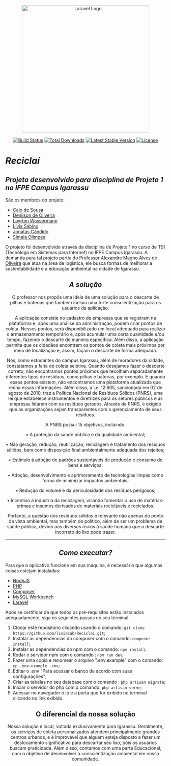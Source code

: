<p align="center"><a href="https://laravel.com" target="_blank"><img src="https://raw.githubusercontent.com/laravel/art/master/logo-lockup/5%20SVG/2%20CMYK/1%20Full%20Color/laravel-logolockup-cmyk-red.svg" width="400" alt="Laravel Logo"></a></p>

<p align="center">
<a href="https://github.com/laravel/framework/actions"><img src="https://github.com/laravel/framework/workflows/tests/badge.svg" alt="Build Status"></a>
<a href="https://packagist.org/packages/laravel/framework"><img src="https://img.shields.io/packagist/dt/laravel/framework" alt="Total Downloads"></a>
<a href="https://packagist.org/packages/laravel/framework"><img src="https://img.shields.io/packagist/v/laravel/framework" alt="Latest Stable Version"></a>
<a href="https://packagist.org/packages/laravel/framework"><img src="https://img.shields.io/packagist/l/laravel/framework" alt="License"></a>
</p>


# ***Reciclaí***

## ***Projeto desenvolvido para disciplina de Projeto 1 no IFPE Campus Igarassu***

São os membros do projeto:



- [Caio de Sousa](https://www.github.com/CaioSousa32)
- [Denilson de Oliveira](https://www.github.com/Denils0n)
- [Layrton Wassermann](http://www.github.com/Layrton07)
- [Lívia Sabino](https://github.com/liviasab)
- [Jonatas Cândido](https://github.com/jonatas2021)
- [Simeia Olimpea](https://github.com/SiOlimpia)
  

O projeto foi desenvolvido através da disciplina de Projeto 1 no curso de TSI (Tecnólogo em Sistemas para Internet) no IFPE Campus Igarassu. A demanda para tal projeto partiu do [Professor Alexandre Magno Alves de Oliveira](mailto:alexandre.oliveira@igarassu.ifpe.edu.br) que atua na área de logística, ele busca formas de melhorar a sustentabilidade e a educação ambiental na cidade de Igarassu.
</div>
<center>

## ***A solução***

</center>

<div align="center" text-align="left">

O professor nos propôs uma ideia de uma solução para o descarte de pilhas e baterias que também incluiu uma forte conscientização para os usuários da aplicação.

A aplicação consiste no cadastro de empresas que se registram na plataforma e, após uma análise da administração, podem criar pontos de coleta. Nesses pontos, será disponibilizado um local adequado para realizar o armazenamento temporário e, após acumular uma certa quantidade e/ou tempo, fazendo o descarte de maneira específica. Além disso, a aplicação permite que os cidadãos encontrem os pontos de coleta mais próximos por meio de localização e, assim, façam o descarte de forma adequada.

Nós, como estudantes do campus Igarassu, além de moradores da cidade, constatamos a falta de coleta seletiva. Quando desejamos fazer o descarte correto, não encontramos pontos próximos que recolham separadamente diferentes tipos de resíduos, como pilhas e baterias, por exemplo. E quando esses pontos existem, não encontramos uma plataforma atualizada que reúna essas informações. Além disso, a Lei 12.605, sancionada em 02 de agosto de 2010, traz a Política Nacional de Resíduos Sólidos (PNRS), uma lei que estabelece instrumentos e diretrizes para os setores públicos e as empresas lidarem com os resíduos gerados. Através da PNRS, é exigido que as organizações sejam transparentes com o gerenciamento de seus resíduos.

A PNRS possui 15 objetivos, incluindo:

• A proteção da saúde pública e da qualidade ambiental;

• Não geração, redução, reutilização, reciclagem e tratamento dos resíduos sólidos, bem como disposição final ambientalmente adequada dos rejeitos;

• Estímulo à adoção de padrões sustentáveis de produção e consumo de bens e serviços;

• Adoção, desenvolvimento e aprimoramento de tecnologias limpas como forma de minimizar impactos ambientais;

• Redução do volume e da periculosidade dos resíduos perigosos;

• Incentivo à indústria da reciclagem, visando fomentar o uso de matérias-primas e insumos derivados de materiais recicláveis e reciclados.

Portanto, a questão dos resíduos sólidos é relevante não apenas do ponto de vista ambiental, mas também do político, além de ser um problema de saúde pública, devido aos diversos riscos à saúde humana que o descarte incorreto do lixo pode trazer.

</div>

----------

<center>

## ***Como executar?***

</center>

Para que o aplicativo funcione em sua máquina, é necessário que algumas coisas estejam instaladas:

</center>

- [NodeJS](https://nodejs.org/pt-br)
- [PHP](https://www.php.net/)
- [Composer](https://getcomposer.org/)
- [MySQL Workbench](https://dev.mysql.com/downloads/workbench/)
- [Laravel](https://www.laravel.com)

Após se certificar de que todos os pré-requisitos estão instalados adequadamente, siga os seguintes passos no seu terminal:

1. Clonar este repositório clicando usando o comando: `git clone https://github.com/liviasab/Reciclai.git`;
2. Instalar as dependencias do composer com o comando: `composer install`;
3. Instalar as dependencias do npm com o comando: `npm install`;
4. Rodar o servidor npm com o comando : `npm run dev`;
5. Fazer uma copia e renomear o arquivo ".env.example" com o comando: `cp .env.example .env`;
6. Editar o .env "Para acessar o banco de acordo com suas configurações";
7. Criar as tabelas no seu database com o comando : `php artisan migrate`;
8. Iniciar o servidor do php com o comando: `php artisan serve`;
9. Acessar no navegador o ip e a porta que for exibido no terminal clicando no link exibido.

<center>

## O diferencial da nossa solução 

</center>

<div align="center" text-align="left">
Nossa solução é local, voltada exclusivamente para Igarassu. Geralmente, os serviços de coleta personalizados atendem principalmente grandes centros urbanos, 
e é improvável que alguém esteja disposto a fazer um deslocamento significativo para descartar seu lixo, pois os usuários buscam praticidade. Além disso, 
contamos com uma parte Educacional, com o objetivo de desenvolver a conscientização ambiental em nossa comunidade.

</div>




  

